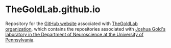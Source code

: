 # TheGoldLab.github.io
Repository for the [GitHub website](https://thegoldlab.github.io) associated with [TheGoldLab organization](https://github.com/TheGoldLab), which contains the repositories associated with [Joshua Gold's laboratory in the Department of Neuroscience at the University of Pennsylvania](https://www.med.upenn.edu/goldlab/).

